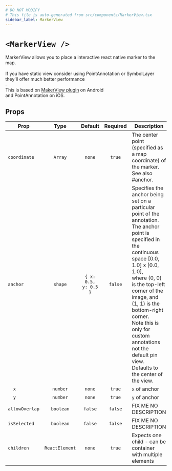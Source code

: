 ```yaml
---
# DO NOT MODIFY
# This file is auto-generated from src/components/MarkerView.tsx
sidebar_label: MarkerView
---
```


# `<MarkerView />`

MarkerView allows you to place a interactive react native marker to the map.<br/><br/>If you have static view consider using PointAnnotation or SymbolLayer they'll offer much better performance<br/>.<br/>This is based on [MakerView plugin](https://github.com/maplibre/maplibre-plugins-android/tree/main/plugin-markerview) on Android<br/>and PointAnnotation on iOS.

## Props

| Prop           |      Type      |       Default        | Required | Description                                                                                                                                                                                                                                                                                                                                                            |
| -------------- | :------------: | :------------------: | :------: | ---------------------------------------------------------------------------------------------------------------------------------------------------------------------------------------------------------------------------------------------------------------------------------------------------------------------------------------------------------------------- |
| `coordinate`   |    `Array`     |        `none`        |  `true`  | The center point (specified as a map coordinate) of the marker.<br/>See also #anchor.                                                                                                                                                                                                                                                                                  |
| `anchor`       |    `shape`     | `{ x: 0.5, y: 0.5 }` | `false`  | Specifies the anchor being set on a particular point of the annotation.<br/>The anchor point is specified in the continuous space [0.0, 1.0] x [0.0, 1.0],<br/>where (0, 0) is the top-left corner of the image, and (1, 1) is the bottom-right corner.<br/>Note this is only for custom annotations not the default pin view.<br/>Defaults to the center of the view. |
| `  x`          |    `number`    |        `none`        |  `true`  | `x` of anchor                                                                                                                                                                                                                                                                                                                                                          |
| `  y`          |    `number`    |        `none`        |  `true`  | `y` of anchor                                                                                                                                                                                                                                                                                                                                                          |
| `allowOverlap` |   `boolean`    |       `false`        | `false`  | FIX ME NO DESCRIPTION                                                                                                                                                                                                                                                                                                                                                  |
| `isSelected`   |   `boolean`    |       `false`        | `false`  | FIX ME NO DESCRIPTION                                                                                                                                                                                                                                                                                                                                                  |
| `children`     | `ReactElement` |        `none`        |  `true`  | Expects one child - can be container with multiple elements                                                                                                                                                                                                                                                                                                            |
